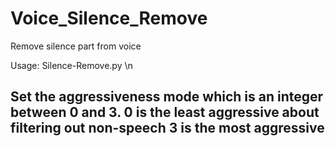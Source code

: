 # Voice_Silence_Remove
Remove silence part from voice

Usage: Silence-Remove.py <aggressiveness> <path to wav file>\n

## Set the aggressiveness mode which is an integer between 0 and 3. 0 is the least aggressive about filtering out non-speech 3 is the most aggressive
      
